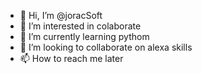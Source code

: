 - 👋 Hi, I’m @joracSoft
- 👀 I’m interested in colaborate
- 🌱 I’m currently learning pythom 
- 💞️ I’m looking to collaborate on alexa skills
- 📫 How to reach me later

<!---
joracSoft/joracSoft is a ✨ special ✨ repository because its `README.md` (this file) appears on your GitHub profile.
You can click the Preview link to take a look at your changes.
--->
